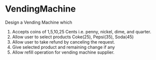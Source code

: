 # VendingMachine
Design a Vending Machine which
 1. Accepts coins of 1,5,10,25 Cents i.e. penny, nickel, dime, and quarter.
 2. Allow user to select products Coke(25), Pepsi(35), Soda(45)
 3. Allow user to take refund by canceling the request.
 4. Give selected product and remaining change if any
 5. Allow refill operation for vending machine supplier.
